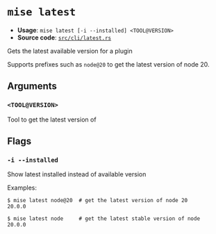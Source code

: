 # `mise latest`

- **Usage**: `mise latest [-i --installed] <TOOL@VERSION>`
- **Source code**: [`src/cli/latest.rs`](https://github.com/jdx/mise/blob/main/src/cli/latest.rs)

Gets the latest available version for a plugin

Supports prefixes such as `node@20` to get the latest version of node 20.

## Arguments

### `<TOOL@VERSION>`

Tool to get the latest version of

## Flags

### `-i --installed`

Show latest installed instead of available version

Examples:

```
$ mise latest node@20  # get the latest version of node 20
20.0.0

$ mise latest node     # get the latest stable version of node
20.0.0
```
